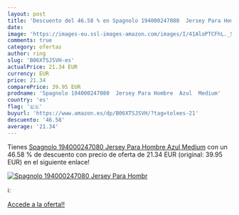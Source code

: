```yaml
---
layout: post
title: 'Descuento del 46.58 % en Spagnolo 194000247080  Jersey Para Hombr'
date: 
image: 'https://images-eu.ssl-images-amazon.com/images/I/41AloPTCFhL._SL200_.jpg'
comments: true
category: ofertas
author: ring
slug: 'B06XTSJSVH-es'
actualPrice: 21.34 EUR
currency: EUR
price: 21.34
comparePrice: 39.95 EUR
prodname: 'Spagnolo 194000247080  Jersey Para Hombre  Azul  Medium'
country: 'es'
flag: '🇪🇸'
buyurl: 'https://www.amazon.es/dp/B06XTSJSVH/?tag=tolees-21'
descuento: '46.58'
average: '21.34'
---
```


Tienes [Spagnolo 194000247080  Jersey Para Hombre  Azul  Medium](https://www.amazon.es/dp/B06XTSJSVH/?tag=tolees-21) con un 46.58 % de descuento con precio de oferta de 21.34 EUR (original: 39.95 EUR) en el siguiente enlace!

[![Spagnolo 194000247080  Jersey Para Hombr](https://images-eu.ssl-images-amazon.com/images/I/41AloPTCFhL._SL200_.jpg)](https://www.amazon.es/dp/B06XTSJSVH/?tag=tolees-21)

ℹ️:


[Accede a la oferta!!](https://www.amazon.es/dp/B06XTSJSVH/?tag=tolees-21)
